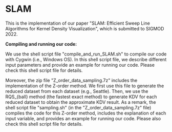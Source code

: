 # SLAM
This is the implementation of our paper "SLAM: Efficient Sweep Line Algorithms for Kernel Density Visualization", which is submitted to SIGMOD 2022.

**Compiling and running our code:**

We use the shell script file "compile_and_run_SLAM.sh" to compile our code with Cygwin (i.e., Windows OS). In this shell script file, we describe different input parameters and provide an example for running our code. Please check this shell script file for details. 

Moreover, the zip file "Z_order_data_sampling.7z" includes the implementation of the Z-order method. We first use this file to generate the reduced dataset from each dataset (e.g., Seattle). Then, we use the RQS_{ball} method (the fastest exact method) to generate KDV for each reduced dataset to obtain the approximate KDV result. As a remark, the shell script file "sampling.sh" (in the "Z_order_data_sampling.7z" file) compiles the code for this Z-order method, includes the explanation of each input variable, and provides an example for running our code. Please also check this shell script file for details.
